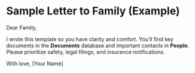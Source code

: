 # Sample Letter to Family (Example)

Dear Family,

I wrote this template so you have clarity and comfort. You’ll find key documents in the **Documents** database and important contacts in **People**. Please prioritize safety, legal filings, and insurance notifications.

With love,
[Your Name]
